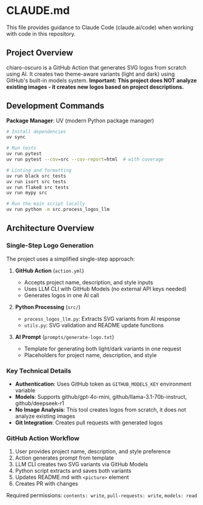 # CLAUDE.md

This file provides guidance to Claude Code (claude.ai/code) when working with code in this repository.

## Project Overview

chiaro-oscuro is a GitHub Action that generates SVG logos from scratch using AI. It creates two theme-aware variants (light and dark) using GitHub's built-in models system. **Important: This project does NOT analyze existing images - it creates new logos based on project descriptions.**

## Development Commands

**Package Manager**: UV (modern Python package manager)

```bash
# Install dependencies
uv sync

# Run tests
uv run pytest
uv run pytest --cov=src --cov-report=html  # with coverage

# Linting and formatting
uv run black src tests
uv run isort src tests
uv run flake8 src tests
uv run mypy src

# Run the main script locally
uv run python -m src.process_logos_llm
```

## Architecture Overview

### Single-Step Logo Generation

The project uses a simplified single-step approach:

1. **GitHub Action** (`action.yml`)
   - Accepts project name, description, and style inputs
   - Uses LLM CLI with GitHub Models (no external API keys needed)
   - Generates logos in one AI call

2. **Python Processing** (`src/`)
   - `process_logos_llm.py`: Extracts SVG variants from AI response
   - `utils.py`: SVG validation and README update functions

3. **AI Prompt** (`prompts/generate-logo.txt`)
   - Template for generating both light/dark variants in one request
   - Placeholders for project name, description, and style

### Key Technical Details

- **Authentication**: Uses GitHub token as `GITHUB_MODELS_KEY` environment variable
- **Models**: Supports github/gpt-4o-mini, github/llama-3.1-70b-instruct, github/deepseek-r1
- **No Image Analysis**: This tool creates logos from scratch, it does not analyze existing images
- **Git Integration**: Creates pull requests with generated logos

### GitHub Action Workflow

1. User provides project name, description, and style preference
2. Action generates prompt from template
3. LLM CLI creates two SVG variants via GitHub Models
4. Python script extracts and saves both variants
5. Updates README.md with `<picture>` element
6. Creates PR with changes

Required permissions: `contents: write`, `pull-requests: write`, `models: read`